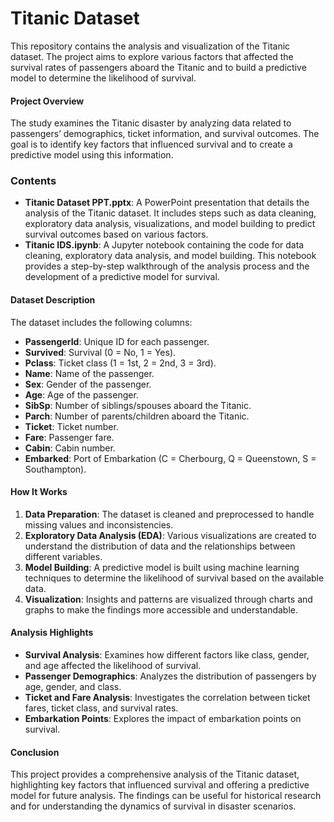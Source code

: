 # Titanic Dataset

This repository contains the analysis and visualization of the Titanic dataset. The project aims to explore various factors that affected the survival rates of passengers aboard the Titanic and to build a predictive model to determine the likelihood of survival.

#### Project Overview
The study examines the Titanic disaster by analyzing data related to passengers’ demographics, ticket information, and survival outcomes. The goal is to identify key factors that influenced survival and to create a predictive model using this information.

### Contents
- **Titanic Dataset PPT.pptx**: A PowerPoint presentation that details the analysis of the Titanic dataset. It includes steps such as data cleaning, exploratory data analysis, visualizations, and model building to predict survival outcomes based on various factors.
- **Titanic IDS.ipynb**: A Jupyter notebook containing the code for data cleaning, exploratory data analysis, and model building. This notebook provides a step-by-step walkthrough of the analysis process and the development of a predictive model for survival.

#### Dataset Description
The dataset includes the following columns:
- **PassengerId**: Unique ID for each passenger.
- **Survived**: Survival (0 = No, 1 = Yes).
- **Pclass**: Ticket class (1 = 1st, 2 = 2nd, 3 = 3rd).
- **Name**: Name of the passenger.
- **Sex**: Gender of the passenger.
- **Age**: Age of the passenger.
- **SibSp**: Number of siblings/spouses aboard the Titanic.
- **Parch**: Number of parents/children aboard the Titanic.
- **Ticket**: Ticket number.
- **Fare**: Passenger fare.
- **Cabin**: Cabin number.
- **Embarked**: Port of Embarkation (C = Cherbourg, Q = Queenstown, S = Southampton).

#### How It Works
1. **Data Preparation**: The dataset is cleaned and preprocessed to handle missing values and inconsistencies.
2. **Exploratory Data Analysis (EDA)**: Various visualizations are created to understand the distribution of data and the relationships between different variables.
3. **Model Building**: A predictive model is built using machine learning techniques to determine the likelihood of survival based on the available data.
4. **Visualization**: Insights and patterns are visualized through charts and graphs to make the findings more accessible and understandable.

#### Analysis Highlights
- **Survival Analysis**: Examines how different factors like class, gender, and age affected the likelihood of survival.
- **Passenger Demographics**: Analyzes the distribution of passengers by age, gender, and class.
- **Ticket and Fare Analysis**: Investigates the correlation between ticket fares, ticket class, and survival rates.
- **Embarkation Points**: Explores the impact of embarkation points on survival.

#### Conclusion
This project provides a comprehensive analysis of the Titanic dataset, highlighting key factors that influenced survival and offering a predictive model for future analysis. The findings can be useful for historical research and for understanding the dynamics of survival in disaster scenarios.
